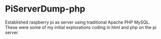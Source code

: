 # PiServerDump-php

Established raspberry pi as server using traditional Apache PHP MySQL.  These were some of my initial explorations coding in html and php on the pi server.
